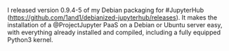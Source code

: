 I released version 0.9.4-5 of my Debian packaging for #JupyterHub (https://github.com/1and1/debianized-jupyterhub/releases). It makes the installation of a @ProjectJupyter PaaS on a Debian or Ubuntu server easy, with everything already installed and compiled, including a fully equipped Python3 kernel.
